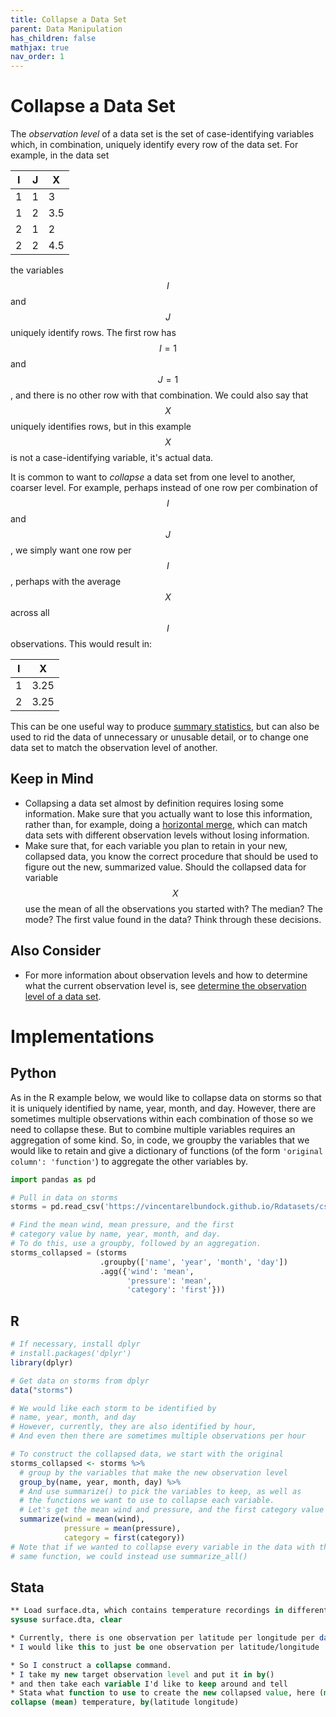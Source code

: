 ```yaml
---
title: Collapse a Data Set
parent: Data Manipulation
has_children: false
mathjax: true
nav_order: 1
---
```


# Collapse a Data Set

The *observation level* of a data set is the set of case-identifying variables which, in combination, uniquely identify every row of the data set. For example, in the data set

| I | J | X |
| - | - | - |
| 1 | 1 | 3 |
| 1 | 2 | 3.5 |
| 2 | 1 | 2 |
| 2 | 2 | 4.5 |

the variables $$I$$ and $$J$$ uniquely identify rows. The first row has $$I = 1$$ and $$J = 1$$, and there is no other row with that combination. We could also say that $$X$$ uniquely identifies rows, but in this example $$X$$ is not a case-identifying variable, it's actual data. 

It is common to want to *collapse* a data set from one level to another, coarser level. For example, perhaps instead of one row per combination of $$I$$ and $$J$$, we simply want one row per $$I$$, perhaps with the average $$X$$ across all $$I$$ observations. This would result in:

| I |  X |
| - | - |
| 1 | 3.25 |
| 2 | 3.25 |

This can be one useful way to produce [summary statistics](https://lost-stats.github.io/Summary_Statistics/summary_statistics.html), but can also be used to rid the data of unnecessary or unusable detail, or to change one data set to match the observation level of another.

## Keep in Mind

- Collapsing a data set almost by definition requires losing some information. Make sure that you actually want to lose this information, rather than, for example, doing a [horizontal merge](https://lost-stats.github.io/Data_Manipulation/Combining_Datasets/combining_datasets_horizontal_merge_deterministic.html), which can match data sets with different observation levels without losing information.
- Make sure that, for each variable you plan to retain in your new, collapsed data, you know the correct procedure that should be used to figure out the new, summarized value. Should the collapsed data for variable $$X$$ use the mean of all the observations you started with? The median? The mode? The first value found in the data? Think through these decisions.

## Also Consider

- For more information about observation levels and how to determine what the current observation level is, see [determine the observation level of a data set](https://lost-stats.github.io/Data_Manipulation/determine_the_observation_level_of_a_data_set).

# Implementations

## Python

As in the R example below, we would like to collapse data on storms so that it is uniquely identified by name, year, month, and day. However, there are sometimes multiple observations within each combination of those so we need to collapse these. But to combine multiple variables requires an aggregation of some kind. So, in code, we groupby the variables that we would like to retain and give a dictionary of functions (of the form `'original column': 'function'`) to aggregate the other variables by.

```python
import pandas as pd

# Pull in data on storms
storms = pd.read_csv('https://vincentarelbundock.github.io/Rdatasets/csv/dplyr/storms.csv')

# Find the mean wind, mean pressure, and the first
# category value by name, year, month, and day.
# To do this, use a groupby, followed by an aggregation.
storms_collapsed = (storms
                    .groupby(['name', 'year', 'month', 'day'])
                    .agg({'wind': 'mean',
                          'pressure': 'mean',
                          'category': 'first'}))
```

## R

```r
# If necessary, install dplyr
# install.packages('dplyr')
library(dplyr)

# Get data on storms from dplyr
data("storms")

# We would like each storm to be identified by
# name, year, month, and day
# However, currently, they are also identified by hour,
# And even then there are sometimes multiple observations per hour

# To construct the collapsed data, we start with the original
storms_collapsed <- storms %>%
  # group by the variables that make the new observation level
  group_by(name, year, month, day) %>% 
  # And use summarize() to pick the variables to keep, as well as
  # the functions we want to use to collapse each variable.
  # Let's get the mean wind and pressure, and the first category value
  summarize(wind = mean(wind),
            pressure = mean(pressure),
            category = first(category))
# Note that if we wanted to collapse every variable in the data with the 
# same function, we could instead use summarize_all()
```

## Stata

```stata
** Load surface.dta, which contains temperature recordings in different locations
sysuse surface.dta, clear

* Currently, there is one observation per latitude per longitude per date
* I would like this to just be one observation per latitude/longitude

* So I construct a collapse command.
* I take my new target observation level and put it in by()
* and then take each variable I'd like to keep around and tell
* Stata what function to use to create the new collapsed value, here (mean)
collapse (mean) temperature, by(latitude longitude)
```
